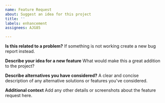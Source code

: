 ```yaml
---
name: Feature Request
about: Suggest an idea for this project
title: ''
labels: enhancement
assignees: AJG85

---
```


**Is this related to a problem?**
If something is not working create a new bug report instead.

**Describe your idea for a new feature**
What would make this a great addition to the project?

**Describe alternatives you have considered?**
A clear and concise description of any alternative solutions or features you've considered.

**Additional context**
Add any other details or screenshots about the feature request here.
